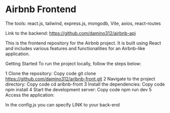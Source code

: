 # Airbnb Frontend

The tools: react.js, tailwind, express.js, mongodb, Vite, axios, react-routes

Link to the backend: https://github.com/damino312/airbnb-api

This is the frontend repository for the Airbnb project. It is built using React and includes various features and functionalities for an Airbnb-like application.

Getting Started
To run the project locally, follow the steps below:

1 Clone the repository:
Copy code
git clone https://github.com/damino312/aribnb-front.git
2 Navigate to the project directory:
Copy code
cd aribnb-front
3 Install the dependencies:
Copy code
npm install
4 Start the development server:
Copy code
npm run dev
5 Access the application:

In the config.js you can specify LINK to your back-end


